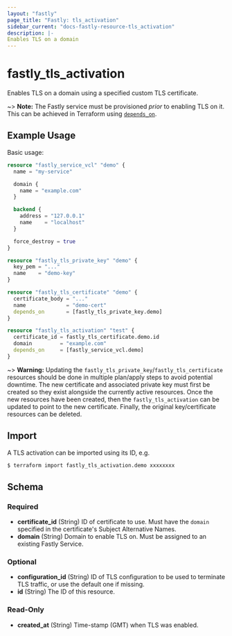 ```yaml
---
layout: "fastly"
page_title: "Fastly: tls_activation"
sidebar_current: "docs-fastly-resource-tls_activation"
description: |-
Enables TLS on a domain
---
```


# fastly_tls_activation

Enables TLS on a domain using a specified custom TLS certificate.

~> **Note:** The Fastly service must be provisioned _prior_ to enabling TLS on it. This can be achieved in Terraform using [`depends_on`](https://www.terraform.io/docs/configuration/meta-arguments/depends_on.html).

## Example Usage

Basic usage:

```terraform
resource "fastly_service_vcl" "demo" {
  name = "my-service"

  domain {
    name = "example.com"
  }

  backend {
    address = "127.0.0.1"
    name    = "localhost"
  }

  force_destroy = true
}

resource "fastly_tls_private_key" "demo" {
  key_pem = "..."
  name    = "demo-key"
}

resource "fastly_tls_certificate" "demo" {
  certificate_body = "..."
  name             = "demo-cert"
  depends_on       = [fastly_tls_private_key.demo]
}

resource "fastly_tls_activation" "test" {
  certificate_id = fastly_tls_certificate.demo.id
  domain         = "example.com"
  depends_on     = [fastly_service_vcl.demo]
}
```

~> **Warning:** Updating the `fastly_tls_private_key`/`fastly_tls_certificate` resources should be done in multiple plan/apply steps to avoid potential downtime. The new certificate and associated private key must first be created so they exist alongside the currently active resources. Once the new resources have been created, then the `fastly_tls_activation` can be updated to point to the new certificate. Finally, the original key/certificate resources can be deleted.

## Import

A TLS activation can be imported using its ID, e.g.

```sh
$ terraform import fastly_tls_activation.demo xxxxxxxx
```

<!-- schema generated by tfplugindocs -->
## Schema

### Required

- **certificate_id** (String) ID of certificate to use. Must have the `domain` specified in the certificate's Subject Alternative Names.
- **domain** (String) Domain to enable TLS on. Must be assigned to an existing Fastly Service.

### Optional

- **configuration_id** (String) ID of TLS configuration to be used to terminate TLS traffic, or use the default one if missing.
- **id** (String) The ID of this resource.

### Read-Only

- **created_at** (String) Time-stamp (GMT) when TLS was enabled.
